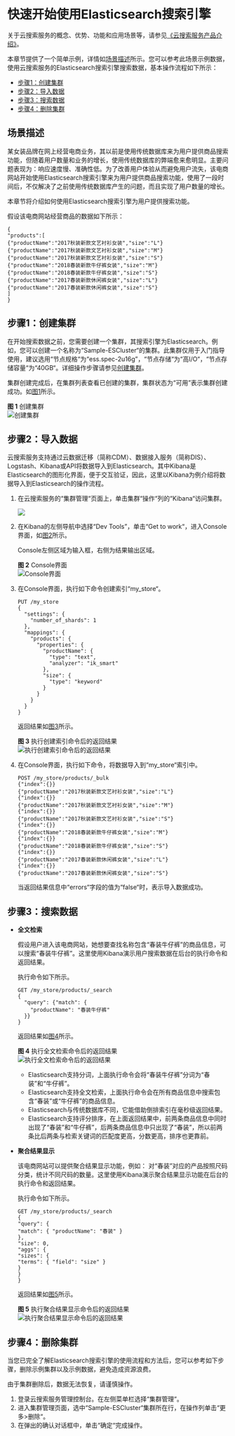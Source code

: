 # 快速开始使用Elasticsearch搜索引擎<a name="css_01_0007"></a>

关于云搜索服务的概念、优势、功能和应用场景等，请参见[《云搜索服务产品介绍》](https://support.huaweicloud.com/productdesc-css/css_04_0001.html)。

本章节提供了一个简单示例，详情如[场景描述](#section15177859183319)所示。您可以参考此场景示例数据，使用云搜索服务的Elasticsearch搜索引擎搜索数据，基本操作流程如下所示：

-   [步骤1：创建集群](#section96881833619)
-   [步骤2：导入数据](#section398512163445)
-   [步骤3：搜索数据](#section167624221443)
-   [步骤4：删除集群](#section75027114374)

## 场景描述<a name="section15177859183319"></a>

某女装品牌在网上经营电商业务，其以前是使用传统数据库来为用户提供商品搜索功能，但随着用户数量和业务的增长，使用传统数据库的弊端愈来愈明显。主要问题表现为：响应速度慢、准确性低。为了改善用户体验从而避免用户流失，该电商网站开始使用Elasticsearch搜索引擎来为用户提供商品搜索功能，使用了一段时间后，不仅解决了之前使用传统数据库产生的问题，而且实现了用户数量的增长。

本章节将介绍如何使用Elasticsearch搜索引擎为用户提供搜索功能。

假设该电商网站经营商品的数据如下所示：

```
{
"products":[
{"productName":"2017秋装新款文艺衬衫女装","size":"L"}
{"productName":"2017秋装新款文艺衬衫女装","size":"M"}
{"productName":"2017秋装新款文艺衬衫女装","size":"S"}
{"productName":"2018春装新款牛仔裤女装","size":"M"}
{"productName":"2018春装新款牛仔裤女装","size":"S"}
{"productName":"2017春装新款休闲裤女装","size":"L"}
{"productName":"2017春装新款休闲裤女装","size":"S"}
]
}
```

## 步骤1：创建集群<a name="section96881833619"></a>

在开始搜索数据之前，您需要创建一个集群，其搜索引擎为Elasticsearch。例如，您可以创建一个名称为“Sample-ESCluster“的集群。此集群仅用于入门指导使用，建议选用“节点规格“为“ess.spec-2u16g”，“节点存储“为“高I/O“，“节点存储容量“为“40GB“。详细操作步骤请参见[创建集群](创建集群.md)。

集群创建完成后，在集群列表查看已创建的集群，集群状态为“可用”表示集群创建成功。如[图1](#fig44331131151411)所示。

**图 1**  创建集群<a name="fig44331131151411"></a>  
![](figures/创建集群.png "创建集群")

## 步骤2：导入数据<a name="section398512163445"></a>

云搜索服务支持通过云数据迁移（简称CDM）、数据接入服务（简称DIS）、Logstash、Kibana或API将数据导入到Elasticsearch。其中Kibana是Elasticsearch的图形化界面，便于交互验证，因此，这里以Kibana为例介绍将数据导入到Elasticsearch的操作流程。

1.  在云搜索服务的“集群管理“页面上，单击集群“操作“列的“Kibana“访问集群。

    ![](figures/访问集群.png)

2.  在Kibana的左侧导航中选择“Dev Tools”，单击“Get to work“，进入Console界面，如[图2](#fig221172817246)所示。

    Console左侧区域为输入框，右侧为结果输出区域。

    **图 2**  Console界面<a name="fig221172817246"></a>  
    ![](figures/Console界面.png "Console界面")

3.  在Console界面，执行如下命令创建索引“my\_store“。

    ```
    PUT /my_store
    {
      "settings": {
        "number_of_shards": 1
      },
      "mappings": {
        "products": {
          "properties": {
            "productName": {
              "type": "text",
              "analyzer": "ik_smart"
            },
            "size": {
              "type": "keyword"
            }
          }
        }
      }
    }
    ```

    返回结果如[图3](#fig421152812246)所示。

    **图 3**  执行创建索引命令后的返回结果<a name="fig421152812246"></a>  
    ![](figures/执行创建索引命令后的返回结果.png "执行创建索引命令后的返回结果")

4.  在Console界面，执行如下命令，将数据导入到“my\_store“索引中。

    ```
    POST /my_store/products/_bulk
    {"index":{}}
    {"productName":"2017秋装新款文艺衬衫女装","size":"L"}
    {"index":{}}
    {"productName":"2017秋装新款文艺衬衫女装","size":"M"}
    {"index":{}}
    {"productName":"2017秋装新款文艺衬衫女装","size":"S"}
    {"index":{}}
    {"productName":"2018春装新款牛仔裤女装","size":"M"}
    {"index":{}}
    {"productName":"2018春装新款牛仔裤女装","size":"S"}
    {"index":{}}
    {"productName":"2017春装新款休闲裤女装","size":"L"}
    {"index":{}}
    {"productName":"2017春装新款休闲裤女装","size":"S"}
    ```

    当返回结果信息中“errors“字段的值为“false“时，表示导入数据成功。


## 步骤3：搜索数据<a name="section167624221443"></a>

-   **全文检索**

    假设用户进入该电商网站，她想要查找名称包含“春装牛仔裤”的商品信息，可以搜索“春装牛仔裤”。这里使用Kibana演示用户搜索数据在后台的执行命令和返回结果。

    执行命令如下所示。

    ```
    GET /my_store/products/_search
    {
      "query": {"match": {
        "productName": "春装牛仔裤"
      }}
    }
    ```

    返回结果如[图4](#fig38028585148)所示。

    **图 4**  执行全文检索命令后的返回结果<a name="fig38028585148"></a>  
    ![](figures/执行全文检索命令后的返回结果.png "执行全文检索命令后的返回结果")

    -   Elasticsearch支持分词，上面执行命令会将“春装牛仔裤”分词为“春装”和“牛仔裤”。
    -   Elasticsearch支持全文检索，上面执行命令会在所有商品信息中搜索包含“春装”或“牛仔裤”的商品信息。
    -   Elasticsearch与传统数据库不同，它能借助倒排索引在毫秒级返回结果。
    -   Elasticsearch支持评分排序，在上面返回结果中，前两条商品信息中同时出现了“春装”和“牛仔裤”，后两条商品信息中只出现了“春装”，所以前两条比后两条与检索关键词的匹配度更高，分数更高，排序也更靠前。


-   **聚合结果显示**

    该电商网站可以提供聚合结果显示功能，例如： 对“春装”对应的产品按照尺码分类，统计不同尺码的数量。这里使用Kibana演示聚合结果显示功能在后台的执行命令和返回结果。

    执行命令如下所示。

    ```
    GET /my_store/products/_search
    {
    "query": {
    "match": { "productName": "春装" }
    },
    "size": 0,
    "aggs": {
    "sizes": {
    "terms": { "field": "size" }
    }
    }
    }
    ```

    返回结果如[图5](#fig275934121813)所示。

    **图 5**  执行聚合结果显示命令后的返回结果<a name="fig275934121813"></a>  
    ![](figures/执行聚合结果显示命令后的返回结果.png "执行聚合结果显示命令后的返回结果")


## 步骤4：删除集群<a name="section75027114374"></a>

当您已完全了解Elasticsearch搜索引擎的使用流程和方法后，您可以参考如下步骤，删除示例集群以及示例数据，避免造成资源浪费。

由于集群删除后，数据无法恢复，请谨慎操作。

1.  登录云搜索服务管理控制台。在左侧菜单栏选择“集群管理“。
2.  进入集群管理页面，选中“Sample-ESCluster“集群所在行，在操作列单击“更多\>删除“。
3.  在弹出的确认对话框中，单击“确定“完成操作。

